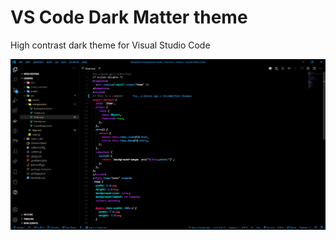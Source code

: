 # VS Code Dark Matter theme

High contrast dark theme for Visual Studio Code

![Dark Matter with Vue.js](images/dark-matter-with-vue.png)

